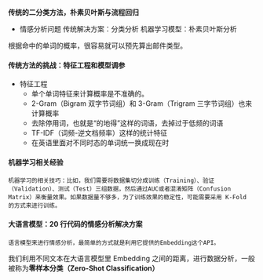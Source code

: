 <b>传统的二分类方法，朴素贝叶斯与流程回归</b>

- 情感分析问题
  传统解决方案：分类分析
  机器学习模型：朴素贝叶斯分析

[](https://internal-api-drive-stream.feishu.cn/space/api/box/stream/download/v2/cover/QDNSbiDk3oT6JfxaacccqVISnhe/?fallback_source=1&height=1280&mount_node_token=ZLsjdMqBwolKEix1QEoc76H3nbb&mount_point=docx_image&policy=equal&width=1280)
根据命中的单词的概率，很容易就可以预先算出邮件类型。

#### 传统方法的挑战：特征工程和模型调参

- 特征工程
  - 单个单词特征来计算概率是不准确的。
  - 2-Gram（Bigram 双字节词组）和 3-Gram（Trigram 三字节词组）也来计算概率
  - 去除停用词，也就是“的地得”这样的词语，去掉过于低频的词语
  - TF-IDF（词频-逆文档频率）这样的统计特征
  - 在英语里面对不同时态的单词统一换成现在时

#### 机器学习相关经验

    机器学习的相关技巧：比如，我们需要将数据集切分成训练（Training）、验证（Validation）、测试（Test）三组数据，然后通过AUC或者混淆矩阵（Confusion Matrix）来衡量效果。如果数据量不够多，为了训练效果的稳定性，可能需要采用 K-Fold 的方式来进行训练。

#### 大语言模型：20 行代码的情感分析解决方案

    语言模型来进行情感分析，最简单的方式就是利用它提供的Embedding这个API。

我们利用不同文本在大语言模型里 Embedding 之间的距离，进行数据分析，一般被称为<b>零样本分类（Zero-Shot Classification）</b>
